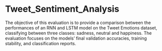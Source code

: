 # Tweet_Sentiment_Analysis
The objective of this evaluation is to provide a comparison between the performances of an RNN and LSTM model on the Tweet Emotions dataset, classifying between three classes: sadness, neutral and happiness. The evaluation focuses on the models’ final validation accuracies, training stability, and classification reports.
